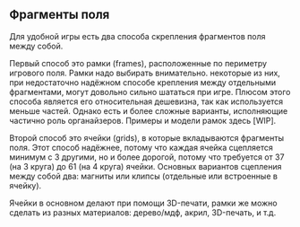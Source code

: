 Фрагменты поля
---

Для удобной игры есть два способа скрепления фрагментов поля между собой. 

Первый способ это рамки (frames), расположенные по периметру игрового поля. Рамки надо выбирать внимательно. некоторые из них, при недостаточно надёжном способе крепления между отдельными фрагментами, могут довольно сильно шататься при игре. Плюсом этого способа является его относительная дешевизна, так как используется меньше частей. Однако есть и более сложные варианты, исполняющие частично роль органайзеров.
Примеры и модели рамок здесь [WIP].

Второй способ это ячейки (grids), в которые вкладываются фрагменты поля. Этот способ надёжнее, потому что каждая ячейка сцепляется минимум с 3 другими, но и более дорогой, потому что требуется от 37 (на 3 круга) до 61 (на 4 круга) ячейки. Основных вариантов сцепления между собой два: магниты или клипсы (отдельные или встроенные в ячейку).

Ячейки в основном делают при помощи 3D-печати, рамки же можно сделать из разных материалов: дерево/мдф, акрил, 3D-печать, и т.д.
